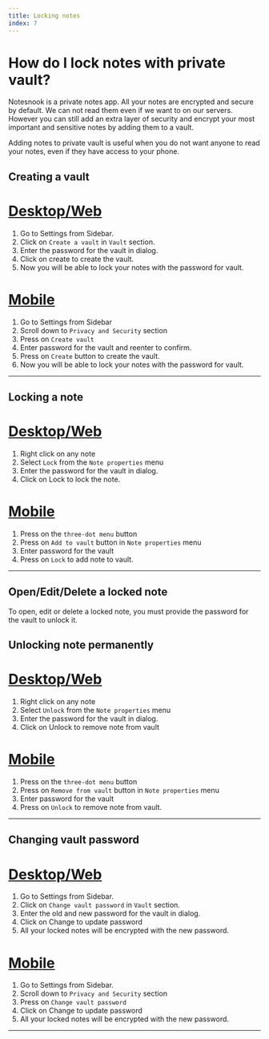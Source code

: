 ```yaml
---
title: Locking notes
index: 7
---
```


# How do I lock notes with private vault?

Notesnook is a private notes app. All your notes are encrypted and secure by default. We can not read them even if we want to on our servers. However you can still add an extra layer of security and encrypt your most important and sensitive notes by adding them to a vault.

Adding notes to private vault is useful when you do not want anyone to read your notes, even if they have access to your phone.

## Creating a vault

# [Desktop/Web](#/tab/web)

1. Go to Settings from Sidebar.
2. Click on `Create a vault` in `Vault` section.
3. Enter the password for the vault in dialog.
4. Click on create to create the vault.
5. Now you will be able to lock your notes with the password for vault.

# [Mobile](#/tab/mobile)

1. Go to Settings from Sidebar
2. Scroll down to `Privacy and Security` section
3. Press on `Create vault`
4. Enter password for the vault and reenter to confirm.
5. Press on `Create` button to create the vault.
6. Now you will be able to lock your notes with the password for vault.

---

## Locking a note

# [Desktop/Web](#/tab/web)

1. Right click on any note
2. Select `Lock` from the `Note properties` menu
3. Enter the password for the vault in dialog.
4. Click on Lock to lock the note.

# [Mobile](#/tab/mobile)

1. Press on the `three-dot menu` button
2. Press on `Add to vault` button in `Note properties` menu
3. Enter password for the vault
4. Press on `Lock` to add note to vault.

---

## Open/Edit/Delete a locked note

To open, edit or delete a locked note, you must provide the password for the vault to unlock it.

## Unlocking note permanently

# [Desktop/Web](#/tab/web)

1. Right click on any note
2. Select `Unlock` from the `Note properties` menu
3. Enter the password for the vault in dialog.
4. Click on Unlock to remove note from vault

# [Mobile](#/tab/mobile)

1. Press on the `three-dot menu` button
2. Press on `Remove from vault` button in `Note properties` menu
3. Enter password for the vault
4. Press on `Unlock` to remove note from vault.

---

## Changing vault password

# [Desktop/Web](#/tab/web)

1. Go to Settings from Sidebar.
2. Click on `Change vault password` in `Vault` section.
3. Enter the old and new password for the vault in dialog.
4. Click on Change to update password
5. All your locked notes will be encrypted with the new password.

# [Mobile](#/tab/mobile)

1. Go to Settings from Sidebar.
2. Scroll down to `Privacy and Security` section
3. Press on `Change vault password`
4. Click on Change to update password
5. All your locked notes will be encrypted with the new password.

---
